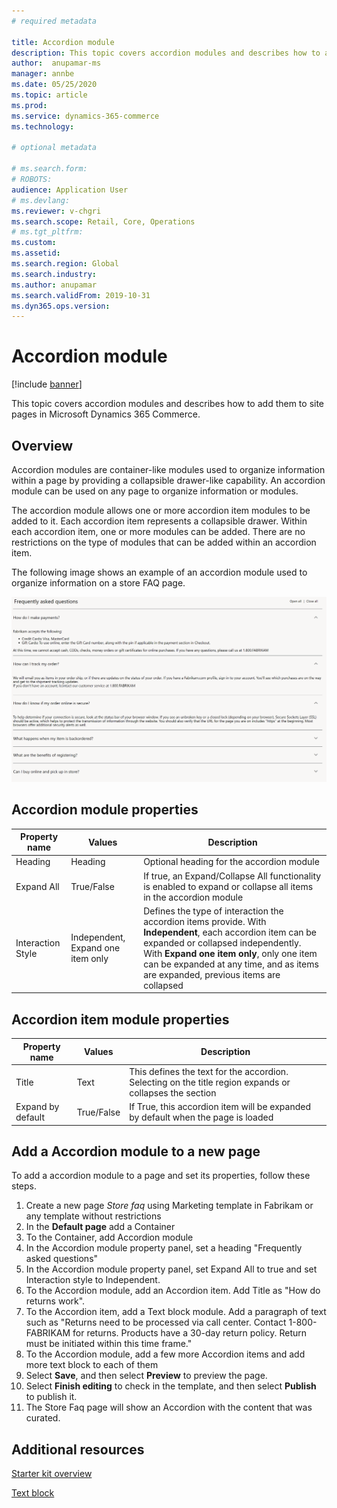 ```yaml
---
# required metadata

title: Accordion module 
description: This topic covers accordion modules and describes how to add them to site pages in Microsoft Dynamics 365 Commerce.
author:  anupamar-ms
manager: annbe
ms.date: 05/25/2020
ms.topic: article
ms.prod: 
ms.service: dynamics-365-commerce
ms.technology: 

# optional metadata

# ms.search.form: 
# ROBOTS: 
audience: Application User
# ms.devlang: 
ms.reviewer: v-chgri
ms.search.scope: Retail, Core, Operations
# ms.tgt_pltfrm: 
ms.custom: 
ms.assetid: 
ms.search.region: Global
ms.search.industry: 
ms.author: anupamar
ms.search.validFrom: 2019-10-31
ms.dyn365.ops.version: 
---
```


# Accordion module

[!include [banner](includes/banner.md)]

This topic covers accordion modules and describes how to add them to site pages in Microsoft Dynamics 365 Commerce.

## Overview

Accordion modules are container-like modules used to organize information within a page by providing a collapsible drawer-like capability. An accordion module can be used on any page to organize information or modules.

The accordion module allows one or more accordion item modules to be added to it. Each accordion item represents a collapsible drawer. Within each accordion item, one or more modules can be added. There are no restrictions on the type of modules that can be added within an accordion item.

The following image shows an example of an accordion module used to organize information on a store FAQ page.

![Example of a Accordion module](./media/ecommerce-accordion.PNG)

## Accordion module properties

| Property name  | Values | Description |
|----------------|--------|-------------|
| Heading          | Heading| Optional heading for the accordion module|
| Expand All  | True/False | If true, an Expand/Collapse All functionality is enabled to expand or collapse all items in the accordion module|
| Interaction Style| Independent, Expand one item only| Defines the type of interaction the accordion items provide. With **Independent**, each accordion item can be expanded or collapsed independently. With **Expand one item only**, only one item can be expanded at any time, and as items are expanded, previous items are collapsed|

## Accordion item module properties

| Property name  | Values | Description |
|----------------|--------|-------------|
| Title          | Text|  This defines the text for the accordion. Selecting on the title region expands or collapses the section|
| Expand by default  | True/False | If True, this accordion item will be expanded by default when the page is loaded|


## Add a Accordion module to a new page

To add a accordion module to a page and set its properties, follow these steps.

1. Create a new page *Store faq* using Marketing template in Fabrikam or any template without restrictions
1. In the **Default page** add a Container
1. To the Container, add Accordion module
1. In the Accordion module property panel, set a heading "Frequently asked questions"
1. In the Accordion module property panel, set Expand All to true and set Interaction style to Independent.
1. To the Accordion module, add an Accordion item. Add Title as "How do returns work".
1. To the Accordion item, add a Text block module. Add a  paragraph of text such as "Returns need to be processed via call center. Contact 1-800-FABRIKAM for returns. Products have a 30-day return policy. Return must be initiated within this time frame."
1. To the Accordion module, add a few more Accordion items and add more text block to each of them
1. Select **Save**, and then select **Preview** to preview the page.
1. Select **Finish editing** to check in the template, and then select **Publish** to publish it. 
1. The Store Faq page will show an Accordion with the content that was curated.

## Additional resources

[Starter kit overview](starter-kit-overview.md)

[Text block](add-content-rich-block.md)
